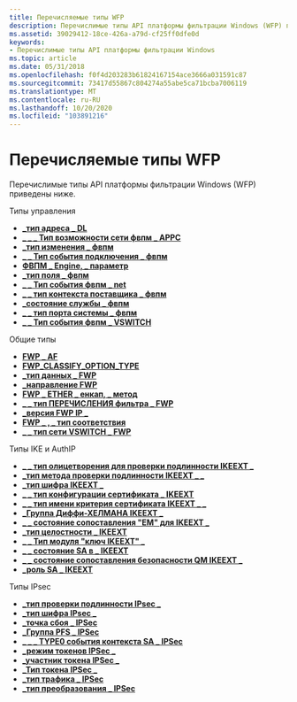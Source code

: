 ```yaml
---
title: Перечисляемые типы WFP
description: Перечислимые типы API платформы фильтрации Windows (WFP) приведены ниже.
ms.assetid: 39029412-18ce-426a-a79d-cf25ff0dfe0d
keywords:
- Перечислимые типы API платформы фильтрации Windows
ms.topic: article
ms.date: 05/31/2018
ms.openlocfilehash: f0f4d203283b61824167154ace3666a031591c87
ms.sourcegitcommit: 73417d55867c804274a55abe5ca71bcba7006119
ms.translationtype: MT
ms.contentlocale: ru-RU
ms.lasthandoff: 10/20/2020
ms.locfileid: "103891216"
---
```

# <a name="wfp-enumerated-types"></a>Перечисляемые типы WFP

Перечислимые типы API платформы фильтрации Windows (WFP) приведены ниже.

Типы управления

-   [**\_тип адреса \_ DL**](/windows/win32/api/fwpmtypes/ne-fwpmtypes-dl_address_type)
-   [**\_ \_ \_ Тип возможности сети фвпм \_ APPC**](/windows/desktop/api/Fwpmtypes/ne-fwpmtypes-fwpm_appc_network_capability_type)
-   [**\_тип изменения \_ фвпм**](/windows/desktop/api/Fwpmtypes/ne-fwpmtypes-fwpm_change_type)
-   [**\_ \_ Тип события подключения \_ фвпм**](/windows/desktop/api/Fwpmtypes/ne-fwpmtypes-fwpm_connection_event_type)
-   [**ФВПМ \_ Engine, \_ параметр**](/windows/desktop/api/Fwpmtypes/ne-fwpmtypes-fwpm_engine_option)
-   [**\_тип поля \_ фвпм**](/windows/desktop/api/Fwpmtypes/ne-fwpmtypes-fwpm_field_type)
-   [**\_ \_ Тип события фвпм \_ net**](/windows/desktop/api/Fwpmtypes/ne-fwpmtypes-fwpm_net_event_type)
-   [**\_ \_ тип контекста поставщика \_ фвпм**](/windows/desktop/api/Fwpmtypes/ne-fwpmtypes-fwpm_provider_context_type)
-   [**\_состояние службы \_ фвпм**](/windows/desktop/api/Fwpmtypes/ne-fwpmtypes-fwpm_service_state)
-   [**\_ \_ тип порта системы \_ фвпм**](/windows/desktop/api/Fwpmtypes/ne-fwpmtypes-fwpm_system_port_type)
-   [**\_ \_ Тип события фвпм \_ VSWITCH**](/windows/desktop/api/Fwpmtypes/ne-fwpmtypes-fwpm_vswitch_event_type)

Общие типы

-   [**FWP \_ AF**](/windows/win32/api/fwptypes/ne-fwptypes-fwp_af)
-   [**FWP_CLASSIFY_OPTION_TYPE**](/windows/win32/api/fwptypes/ne-fwptypes-fwp_classify_option_type)
-   [**\_тип данных \_ FWP**](/windows/desktop/api/Fwptypes/ne-fwptypes-fwp_data_type)
-   [**\_направление FWP**](/windows/desktop/api/Fwptypes/ne-fwptypes-fwp_direction)
-   [**FWP \_ ETHER \_ енкап, \_ метод**](/windows/win32/api/fwptypes/ne-fwptypes-fwp_ether_encap_method)
-   [**\_ \_ тип ПЕРЕЧИСЛЕНИЯ фильтра \_ FWP**](/windows/desktop/api/Fwptypes/ne-fwptypes-fwp_filter_enum_type)
-   [**\_версия FWP IP \_**](/windows/desktop/api/Fwptypes/ne-fwptypes-fwp_ip_version)
-   [**FWP \_ , \_ тип соответствия**](/windows/desktop/api/Fwptypes/ne-fwptypes-fwp_match_type)
-   [**\_ \_ тип сети VSWITCH \_ FWP**](/windows/win32/api/fwptypes/ne-fwptypes-fwp_vswitch_network_type)

Типы IKE и AuthIP

-   [**\_ \_ тип олицетворения для проверки подлинности IKEEXT \_**](/windows/desktop/api/Iketypes/ne-iketypes-ikeext_authentication_impersonation_type)
-   [**\_тип метода проверки подлинности IKEEXT \_ \_**](/windows/desktop/api/Iketypes/ne-iketypes-ikeext_authentication_method_type)
-   [**\_тип шифра IKEEXT \_**](/windows/desktop/api/Iketypes/ne-iketypes-ikeext_cipher_type)
-   [**\_ \_ тип конфигурации сертификата \_ IKEEXT**](/windows/desktop/api/Iketypes/ne-iketypes-ikeext_cert_config_type)
-   [**\_ \_ тип имени критерия сертификата IKEEXT \_ \_**](/windows/win32/api/iketypes/ne-iketypes-ikeext_cert_criteria_name_type)
-   [**\_Группа Диффи-ХЕЛМАНА IKEEXT \_**](/windows/desktop/api/Iketypes/ne-iketypes-ikeext_dh_group)
-   [**\_ \_ состояние сопоставления "EM" для IKEEXT \_**](/windows/desktop/api/Iketypes/ne-iketypes-ikeext_em_sa_state)
-   [**\_тип целостности \_ IKEEXT**](/windows/desktop/api/Iketypes/ne-iketypes-ikeext_integrity_type)
-   [**\_ \_ Тип модуля "ключ IKEEXT" \_**](/windows/desktop/api/Iketypes/ne-iketypes-ikeext_key_module_type)
-   [**\_ \_ состояние SA в \_ IKEEXT**](/windows/desktop/api/Iketypes/ne-iketypes-ikeext_mm_sa_state)
-   [**\_ \_ состояние сопоставления безопасности QM IKEEXT \_**](/windows/desktop/api/Iketypes/ne-iketypes-ikeext_qm_sa_state)
-   [**\_роль SA \_ IKEEXT**](/windows/desktop/api/Iketypes/ne-iketypes-ikeext_sa_role)

Типы IPsec

-   [**\_тип проверки подлинности IPsec \_**](/windows/desktop/api/Ipsectypes/ne-ipsectypes-ipsec_auth_type)
-   [**\_тип шифра IPsec \_**](/windows/desktop/api/Ipsectypes/ne-ipsectypes-ipsec_cipher_type)
-   [**\_точка сбоя \_ IPSec**](/windows/desktop/api/Ipsectypes/ne-ipsectypes-ipsec_failure_point)
-   [**\_Группа PFS \_ IPSec**](/windows/desktop/api/Ipsectypes/ne-ipsectypes-ipsec_pfs_group)
-   [**\_ \_ \_ TYPE0 события контекста SA \_ IPSec**](/windows/desktop/api/Ipsectypes/ne-ipsectypes-ipsec_sa_context_event_type0)
-   [**\_режим токенов IPSec \_**](/windows/desktop/api/Ipsectypes/ne-ipsectypes-ipsec_token_mode)
-   [**\_участник токена IPSec \_**](/windows/desktop/api/Ipsectypes/ne-ipsectypes-ipsec_token_principal)
-   [**\_Тип токена IPSec \_**](/windows/desktop/api/Ipsectypes/ne-ipsectypes-ipsec_token_type)
-   [**\_тип трафика \_ IPSec**](/windows/desktop/api/Ipsectypes/ne-ipsectypes-ipsec_traffic_type)
-   [**\_тип преобразования \_ IPSec**](/windows/desktop/api/Ipsectypes/ne-ipsectypes-ipsec_transform_type)

 

 